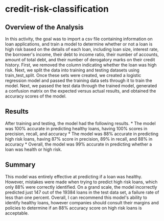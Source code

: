 # credit-risk-classification


## Overview of the Analysis

In this activity, the goal was to import a csv file containing information on loan applications, and train a model to determine whether or not a loan is high risk based on the details of each loan, including loan size, interest rate, the borrower's income, their debt to income ratio, their number of accounts, amount of total debt, and their number of derogatory marks on their credit history. First, we removed the column indicating whether the loan was high risk. Next, we split the data into training and testing datasets using train_test_split. Once these sets were created, we created a logistic regression model and passed the training data sets through it to train the model. Next, we passed the test data through the trained model, generated a confusion matrix on the expected versus actual results, and obtained the accuracy scores of the model.

## Results

After training and testing, the model had the following results.
    * The model was 100% accurate in predicting healthy loans, having 100% scores in precision, recall, and accuracy
    * The model was 88% accurate in predicting high risk loans, having 87% score in precision, 89% in recall, and 88% in accuracy
    * Overall, the model was 99% accurate in predicting whether a loan was health or high risk.

## Summary

This model was entirely effective at predicting if a loan was healthy. However, mistakes were made when trying to predict high risk loans, which only 88% were correctly identified. On a grand scale, the model incorrectly predicted just 147 out of the 19384 loans in the test data set, a failure rate of less than one percent. Overall, I can recommend this model's ability to identify healthy loans, however companies should consult their margins and policies to determine if an 88% accuracy score on high risk loans is acceptable.